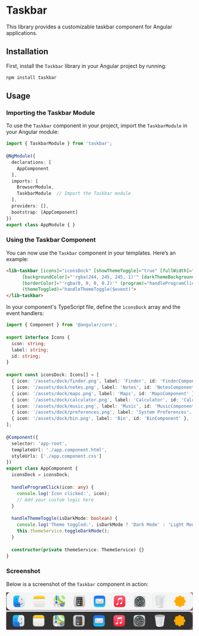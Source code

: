 
# Taskbar

This library provides a customizable taskbar component for Angular applications.

## Installation

First, install the `Taskbar` library in your Angular project by running:

```bash
npm install taskbar
```

## Usage

### Importing the Taskbar Module

To use the `Taskbar` component in your project, import the `TaskbarModule` in your Angular module:

```typescript
import { TaskbarModule } from 'taskbar';

@NgModule({
  declarations: [
    AppComponent
  ],
  imports: [
    BrowserModule,
    TaskbarModule  // Import the Taskbar module
  ],
  providers: [],
  bootstrap: [AppComponent]
})
export class AppModule { }
```

### Using the Taskbar Component

You can now use the `Taskbar` component in your templates. Here’s an example:

```html
<lib-taskbar [icons]="iconsDock" [showThemeToggle]="true" [fullWidth]="false"
      [backgroundColor]="'rgba(244, 245, 245, 1)'" [darkThemeBackgroundColor]="'rgba(34, 34, 34, 1)'"
      [borderColor]="'rgba(0, 0, 0, 0.2)'" (program)="handleProgramClick($event)"
      (themeToggled)="handleThemeToggle($event)">
</lib-taskbar>
```

In your component's TypeScript file, define the `iconsDock` array and the event handlers:

```typescript
import { Component } from '@angular/core';

export interface Icons {
  icon: string;
  label: string;
  id: string;
}

export const iconsDock: Icons[] = [
  { icon: '/assets/dock/finder.png', label: 'Finder', id: 'FinderComponent' },
  { icon: '/assets/dock/notes.png', label: 'Notes', id: 'NotesComponent' },
  { icon: '/assets/dock/maps.png', label: 'Maps', id: 'MapsComponent' },
  { icon: '/assets/dock/calculator.png', label: 'Calculator', id: 'CalculatorComponent' },
  { icon: '/assets/dock/music.png', label: 'Music', id: 'MusicComponent' },
  { icon: '/assets/dock/preferences.png', label: 'System Preferences', id: 'SystemComponent' },
  { icon: '/assets/dock/bin.png', label: 'Bin', id: 'BinComponent' },
];

@Component({
  selector: 'app-root',
  templateUrl: './app.component.html',
  styleUrls: ['./app.component.css']
})
export class AppComponent {
  iconsDock = iconsDock;

  handleProgramClick(icon: any) {
    console.log('Icon clicked:', icon);
    // Add your custom logic here
  }

  handleThemeToggle(isDarkMode: boolean) {
    console.log('Theme toggled:', isDarkMode ? 'Dark Mode' : 'Light Mode');
    this.themeService.toggleDarkMode();
  }

  constructor(private themeService: ThemeService) {}
}
```

### Screenshot

Below is a screenshot of the `Taskbar` component in action:

![Taskbar Screenshot](./assets/image.png)
![Taskbar Screenshot](./assets/image2.png)

